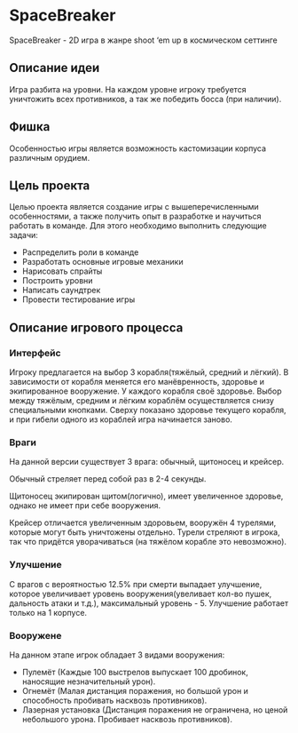 # SpaceBreaker
SpaceBreaker - 2D игра в жанре shoot ‘em up          в космическом сеттинге
## Описание идеи
Игра разбита на уровни. На каждом уровне игроку требуется уничтожить всех противников, а так же победить босса (при наличии). 
## Фишка
Особенностью игры является возможность кастомизации корпуса различным орудием.

## Цель проекта 
Целью проекта является создание игры с вышеперечисленными особенностями, а также получить опыт в разработке и научиться работать в команде. Для этого необходимо выполнить следующие задачи:
- Распределить роли в команде 
- Разработать основные игровые механики
- Нарисовать спрайты
- Построить уровни
- Написать саундтрек
- Провести тестирование игры
## Описание игрового процесса
### Интерфейс
Игроку предлагается на выбор 3 корабля(тяжёлый, средний и лёгкий). В зависимости от корабля меняется его манёвренность, здоровье и экипированное вооружение. У каждого корабля своё здоровье. Выбор между тяжёлым, средним и лёгким кораблём осуществляется снизу специальными кнопками. Сверху показано здоровье текущего корабля, и при гибели одного из кораблей игра начинается заново.
### Враги
На данной версии существует 3 врага: обычный, щитоносец и крейсер. 

Обычный стреляет перед собой раз в 2-4 секунды.

Щитоносец экипирован щитом(логично), имеет увеличенное здоровье, однако не имеет при себе вооружения.

Крейсер отличается увеличенным здоровьем, вооружён 4 турелями, которые могут быть уничтожены отдельно. Турели стреляют в игрока, так что придётся уворачиваться (на тяжёлом корабле это невозможно).
### Улучшение
С врагов с вероятностью 12.5% при смерти выпадает улучшение, которое увеличивает уровень вооружения(увеливает кол-во пушек, дальность атаки и т.д.), максимальный уровень - 5. Улучшение работает только на 1 корпусе.
### Вооружене
На данном этапе игрок обладает 3 видами вооружения:
- Пулемёт (Каждые 100 выстрелов выпускает 100 дробинок, наносящие незначительный урон).
- Огнемёт (Малая дистанция поражения, но большой урон и способность пробивать насквозь противников).
- Лазерная установка (Дистанция поражения не ограничена, но ценой небольшого урона. Пробивает насквозь противников).

 